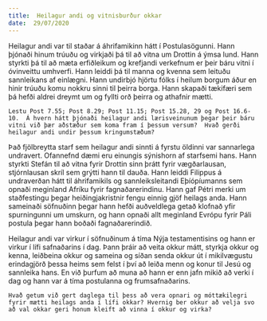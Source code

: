```yaml
---
title:  Heilagur andi og vitnisburður okkar
date:  29/07/2020
---
```


Heilagur andi var til staðar á áhrifamikinn hátt í Postulasögunni.  Hann þjónaði hinum trúuðu og virkjaði þá til að vitna um Drottin á ýmsa lund.  Hann styrkti þá til að mæta erfiðleikum og krefjandi verkefnum er þeir báru vitni í óvinveittu umhverfi.  Hann leiddi þá til manna og kvenna sem leituðu sannleikans af einlægni.  Hann undirbjó hjörtu fólks í heilum borgum áður en hinir trúuðu komu nokkru sinni til þeirra borga.  Hann skapaði tækifæri sem þá hefði aldrei dreymt um og fyllti orð þeirra og athafnir mætti.

`Lestu Post 7.55; Post 8.29; Post 11.15; Post 15.28, 29 og Post 16.6-10.  Á hvern hátt þjónaði heilagur andi lærisveinunum þegar þeir báru vitni við þær aðstæður sem koma fram í þessum versum?  Hvað gerði heilagur andi undir þessum kringumstæðum?`

Það fjölbreytta starf sem heilagur andi sinnti á fyrstu öldinni var sannarlega undravert.  Ofannefnd dæmi eru einungis sýnishorn af starfsemi hans.  Hann styrkti Stefán til að vitna fyrir Drottin sinn þrátt fyrir vægðarlausan, stjórnlausan skríl sem grýtti hann til dauða.  Hann leiddi Filippus á undraverðan hátt til áhrifamikils og sannleiksleitandi Eþíópíumanns sem opnaði meginland Afríku fyrir fagnaðarerindinu.  Hann gaf Pétri merki um staðfestingu þegar heiðingjakristnir fengu einnig gjöf heilags anda.  Hann sameinaði söfnuðinn þegar hann hefði auðveldlega getað klofnað yfir spurningunni um umskurn, og hann opnaði allt meginland Evrópu fyrir Páli postula þegar hann boðaði fagnaðarerindið.

Heilagur andi var virkur í söfnuðinum á tíma Nýja testamentisins og hann er virkur í lífi safnaðarins í dag.  Þann þráir að veita okkur mátt, styrkja okkur og kenna, leiðbeina okkur og sameina og síðan senda okkur út í mikilvægustu erindagjörð þessa heims sem felst í  því að leiða menn og konur til Jesú og sannleika hans.  En við þurfum að muna að hann er enn jafn mikið að verki í dag og hann var á tíma postulanna og frumsafnaðarins.

`Hvað getum við gert daglega til þess að vera opnari og móttækilegri fyrir mætti heilags anda í lífi okkar? Hvernig ber okkur að velja svo að val okkar geri honum kleift að vinna í okkur og virka?`